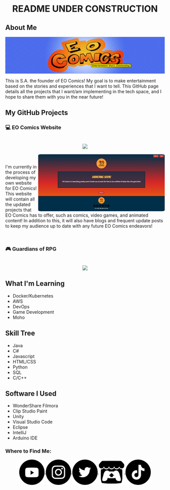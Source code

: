 <!-- # 🔥EFlame01's Domain🔥 -->
<h1 align="center">README UNDER CONSTRUCTION</h1>

<div class="about-me-section">
  <h2>About Me</h2>  
  
  <img align="center" alt="EO Comics Image" src="./images/eo-comics-banner-logo.png" width="1280"/>
  
  <p>

  This is S.A. the founder of EO Comics! My goal is to make entertainment based on the stories and experiences that I want to tell. This GitHub page details all the projects that I want/am implementing in the tech space, and I hope to share them with you in the near future!
  </p>
</div>

<div class="my-projects-section">
  <h2>My GitHub Projects</h2>

  <div class="eo-comics-website-section">
    <h3>💻 EO Comics Website</h3>
    <br>
    <div align="center">
      <a href="https://github.com/EFlame01/Guardians-of-RPG">
          <img align="center" src="https://github-readme-stats.vercel.app/api/pin/?username=Eflame01&repo=eo-comics-webpage&theme=tokyonight" />
      </a>
    </div>
    <div>
      <br>
      <img align="right" src="./images/eo-comics-launch-page.png" style="border-radius:2%" width="400"/>
      <br>
      <p align="left">
        I'm currently in the process of developing my own website for EO Comics! This website will contain all the updated projects that EO Comics has to offer, such as comics, video games, and animated content! In addition to this, it will also have blogs and frequent update posts to keep my audience up to date with any future EO Comics endeavors!
      </p>
    </div>
  </div>
  <br>
  <div class="guardians-of-rpg-section">
    <h3>🎮 Guardians of RPG</h3>
    <br>
    <div align="center">
      <a href="https://github.com/EFlame01/Guardians-of-RPG">
          <img align="center" src="https://github-readme-stats.vercel.app/api/pin/?username=Eflame01&repo=guardians-of-rpg&theme=tokyonight" />
      </a>
    </div>
  </div>
</div>

## What I'm Learning
* Docker/Kubernetes
* AWS
* DevOps
* Game Development
* Moho

## Skill Tree
* Java
* C#
* Javascript
* HTML/CSS
* Python
* SQL
* C/C++

## Software I Used
* WonderShare Filmora
* Clip Studio Paint
* Unity
* Visual Studio Code
* Eclipse
* IntelliJ
* Arduino IDE

<h3>Where to Find Me:</h3>
<div align="center">
  <a href="https://www.youtube.com/@eo_comics">
    <img align="center" alt="YouTube Logo" src="./images/youtube-logo.png" width="80" height="80" />
  </a>
  <a href="https://www.instagram.com/eo_comics/">
    <img align="center" alt="Instagram Logo" src="./images/instagram-logo.png" width="80" height="80" />
  </a>
  <a href="https://x.com/eo_comics">
    <img align="center" alt="Twitter Logo" src="./images/twitter-logo.png" width="80" height="80" />
  </a>
  <a href="https://eo-comics.itch.io/">
    <img align="center" alt="Itch.io Logo" src="./images/itch-io-logo.png" width="80" height="80" />
  </a>
  <a href="https://www.tiktok.com/@eo_comics">
    <img align="center" alt="TikTok Logo" src="./images/tiktok-logo.png" width="80" height="80" />
  </a>
</div>
<!--
**EFlame01/EFlame01** is a ✨ _special_ ✨ repository because its `README.md` (this file) appears on your GitHub profile.

Here are some ideas to get you started:

- 🔭 I’m currently working on ...
- 🌱 I’m currently learning ...
- 👯 I’m looking to collaborate on ...
- 🤔 I’m looking for help with ...
- 💬 Ask me about ...
- 📫 How to reach me: ...
- 😄 Pronouns: ...
- ⚡ Fun fact: ...
-->
